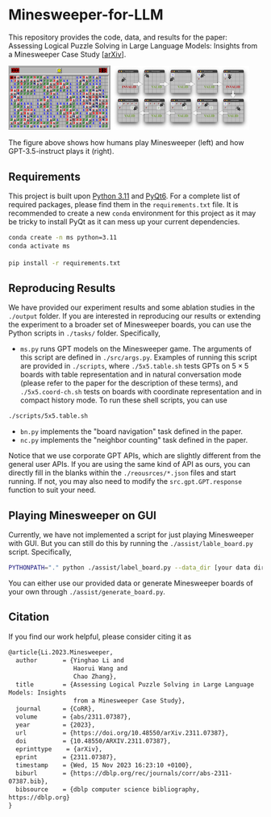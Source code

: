 # Minesweeper-for-LLM
This repository provides the code, data, and results for the paper: Assessing Logical Puzzle Solving in Large Language Models: Insights from a Minesweeper Case Study [[arXiv](https://arxiv.org/abs/2311.07387)].


<p float="left">
  <img src="./figures/minesweeper.xp.png" width="40%" />
  <img src="./figures/instr-108.jpg" width="54%" /> 
</p>
The figure above shows how humans play Minesweeper (left) and how GPT-3.5-instruct plays it (right).

## Requirements

This project is built upon [Python 3.11](https://www.python.org) and [PyQt6](https://www.riverbankcomputing.com/software/pyqt/).
For a complete list of required packages, please find them in the `requirements.txt` file.
It is recommended to create a new `conda` environment for this project as it may be tricky to install PyQt as it can mess up your current dependencies.

```bash
conda create -n ms python=3.11
conda activate ms

pip install -r requirements.txt
```

## Reproducing Results

We have provided our experiment results and some ablation studies in the `./output` folder.
If you are interested in reproducing our results or extending the experiment to a broader set of Minesweeper boards, you can use the Python scripts in `./tasks/` folder.
Specifically,
- `ms.py` runs GPT models on the Minesweeper game.
The arguments of this script are defined in `./src/args.py`.
Examples of running this script are provided in `./scripts`, where `./5x5.table.sh` tests GPTs on $5\times5$ boards with table representation and in natural conversation mode (please refer to the paper for the description of these terms), and `./5x5.coord-ch.sh` tests on boards with coordinate representation and in compact history mode.
To run these shell scripts, you can use
```bash
./scripts/5x5.table.sh
```
- `bn.py` implements the "board navigation" task defined in the paper.
- `nc.py` implements the "neighbor counting" task defined in the paper.

Notice that we use corporate GPT APIs, which are slightly different from the general user APIs.
If you are using the same kind of API as ours, you can directly fill in the blanks within the `./reousrces/*.json` files and start running.
If not, you may also need to modify the `src.gpt.GPT.response` function to suit your need.

## Playing Minesweeper on GUI

Currently, we have not implemented a script for just playing Minesweeper with GUI.
But you can still do this by running the `./assist/lable_board.py` script.
Specifically,
```bash
PYTHONPATH="." python ./assist/label_board.py --data_dir [your data dir] --disable_saving
```
You can either use our provided data or generate Minesweeper boards of your own through `./assist/generate_board.py`.

## Citation

If you find our work helpful, please consider citing it as
```
@article{Li.2023.Minesweeper,
  author       = {Yinghao Li and
                  Haorui Wang and
                  Chao Zhang},
  title        = {Assessing Logical Puzzle Solving in Large Language Models: Insights
                  from a Minesweeper Case Study},
  journal      = {CoRR},
  volume       = {abs/2311.07387},
  year         = {2023},
  url          = {https://doi.org/10.48550/arXiv.2311.07387},
  doi          = {10.48550/ARXIV.2311.07387},
  eprinttype    = {arXiv},
  eprint       = {2311.07387},
  timestamp    = {Wed, 15 Nov 2023 16:23:10 +0100},
  biburl       = {https://dblp.org/rec/journals/corr/abs-2311-07387.bib},
  bibsource    = {dblp computer science bibliography, https://dblp.org}
}
```